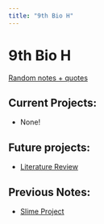 ```yaml
---
title: "9th Bio H"
---
```

# 9th Bio H

[Random notes + quotes](/notes/school/9thBioH/random)

## Current Projects:
- None!

## Future projects:
- [Literature Review](/notes/school/9thBioH/Projects/LitReview)
## Previous Notes:
- [Slime Project](/notes/school/9thBioH/projects/SlimeProject)
